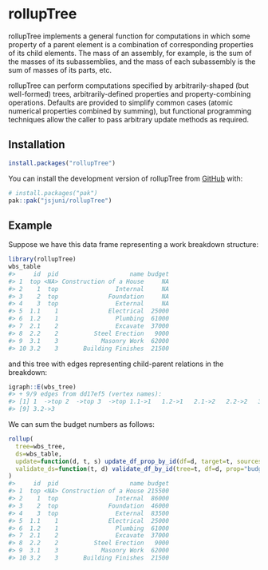 
<!-- README.md is generated from README.Rmd. Please edit that file -->

# rollupTree

<!-- badges: start -->

<!-- badges: end -->

rollupTree implements a general function for computations in which some
property of a parent element is a combination of corresponding
properties of its child elements. The mass of an assembly, for example,
is the sum of the masses of its subassemblies, and the mass of each
subassembly is the sum of masses of its parts, etc.

rollupTree can perform computations specified by arbitrarily-shaped (but
well-formed) trees, arbitrarily-defined properties and
property-combining operations. Defaults are provided to simplify common
cases (atomic numerical properties combined by summing), but functional
programming techniques allow the caller to pass arbitrary update methods
as required.

## Installation

``` r
install.packages("rollupTree")
```

You can install the development version of rollupTree from
[GitHub](https://github.com/) with:

``` r
# install.packages("pak")
pak::pak("jsjuni/rollupTree")
```

## Example

Suppose we have this data frame representing a work breakdown structure:

``` r
library(rollupTree)
wbs_table
#>     id  pid                    name budget
#> 1  top <NA> Construction of a House     NA
#> 2    1  top                Internal     NA
#> 3    2  top              Foundation     NA
#> 4    3  top                External     NA
#> 5  1.1    1              Electrical  25000
#> 6  1.2    1                Plumbing  61000
#> 7  2.1    2                Excavate  37000
#> 8  2.2    2          Steel Erection   9000
#> 9  3.1    3            Masonry Work  62000
#> 10 3.2    3       Building Finishes  21500
```

and this tree with edges representing child-parent relations in the
breakdown:

``` r
igraph::E(wbs_tree)
#> + 9/9 edges from dd17ef5 (vertex names):
#> [1] 1  ->top 2  ->top 3  ->top 1.1->1   1.2->1   2.1->2   2.2->2   3.1->3  
#> [9] 3.2->3
```

We can sum the budget numbers as follows:

``` r
rollup(
  tree=wbs_tree,
  ds=wbs_table,
  update=function(d, t, s) update_df_prop_by_id(df=d, target=t, sources=s, prop="budget"),
  validate_ds=function(t, d) validate_df_by_id(tree=t, df=d, prop="budget")
)
#>     id  pid                    name budget
#> 1  top <NA> Construction of a House 215500
#> 2    1  top                Internal  86000
#> 3    2  top              Foundation  46000
#> 4    3  top                External  83500
#> 5  1.1    1              Electrical  25000
#> 6  1.2    1                Plumbing  61000
#> 7  2.1    2                Excavate  37000
#> 8  2.2    2          Steel Erection   9000
#> 9  3.1    3            Masonry Work  62000
#> 10 3.2    3       Building Finishes  21500
```
